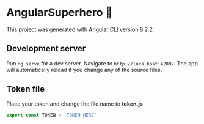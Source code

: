 # AngularSuperhero 🦸

This project was generated with [Angular CLI](https://github.com/angular/angular-cli) version 8.2.2.

## Development server

Run `ng serve` for a dev server. Navigate to `http://localhost:4200/`. The app will automatically reload if you change any of the source files.

## Token file

Place your token and change the file name to **token.js**
```js
export const TOKEN = 'TOKEN HERE'
``` 

